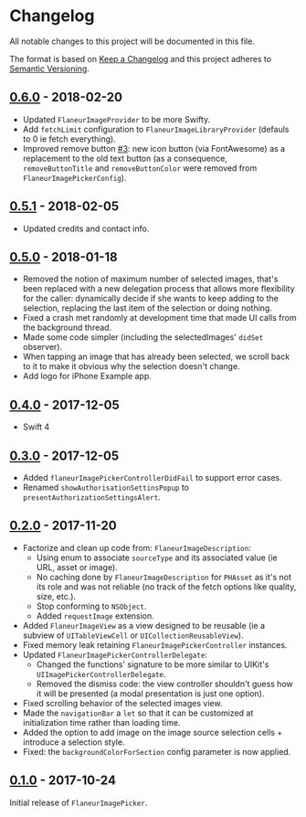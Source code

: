 # Changelog

All notable changes to this project will be documented in this file.

The format is based on [Keep a Changelog](http://keepachangelog.com/en/1.0.0/)
and this project adheres to [Semantic Versioning](http://semver.org/spec/v2.0.0.html).

## [0.6.0] - 2018-02-20

* Updated `FlaneurImageProvider` to be more Swifty.
* Add `fetchLimit` configuration to `FlaneurImageLibraryProvider` (defauls to 0 ie fetch everything).
* Improved remove button [#3][3]: new icon button (via FontAwesome) as a replacement to the old text button (as a consequence, `removeButtonTitle` and `removeButtonColor` were removed from `FlaneurImagePickerConfig`).

## [0.5.1] - 2018-02-05

* Updated credits and contact info.

## [0.5.0] - 2018-01-18

* Removed the notion of maximum number of selected images, that's been replaced
  with a new delegation process that allows more flexibility for the caller:
  dynamically decide if she wants to keep adding to the selection, replacing
  the last item of the selection or doing nothing.
* Fixed a crash met randomly at development time that made UI calls from the
  background thread.
* Made some code simpler (including the selectedImages' `didSet` observer).
* When tapping an image that has already been selected, we scroll back to it to
  make it obvious why the selection doesn't change.
* Add logo for iPhone Example app.

## [0.4.0] - 2017-12-05

* Swift 4

## [0.3.0] - 2017-12-05

* Added `flaneurImagePickerControllerDidFail` to support error cases.
* Renamed `showAuthorisationSettinsPopup` to `presentAuthorizationSettingsAlert`.

## [0.2.0] - 2017-11-20

* Factorize and clean up code from: `FlaneurImageDescription`:
    * Using enum to associate `sourceType` and its associated value (ie URL, asset or image).
    * No caching done by `FlaneurImageDescription` for `PHAsset` as it's not its role and was not reliable (no track of the fetch options like quality, size, etc.).
    * Stop conforming to `NSObject`.
    * Added `requestImage` extension.
* Added `FlaneurImageView` as a view designed to be reusable (ie a subview of `UITableViewCell` or `UICollectionReusableView`).
* Fixed memory leak retaining `FlaneurImagePickerController` instances.
* Updated `FlaneurImagePickerControllerDelegate`:
    * Changed the functions' signature to be more similar to UIKit's `UIImagePickerControllerDelegate`.
    * Removed the dismiss code: the view controller shouldn't guess how it will be presented (a modal presentation is just one option).
* Fixed scrolling behavior of the selected images view.
* Made the `navigationBar` a `let` so that it can be customized at initialization time rather than loading time.
* Added the option to add image on the image source selection cells + introduce a selection style.
* Fixed: the `backgroundColorForSection` config parameter is now applied.

## [0.1.0] - 2017-10-24

Initial release of `FlaneurImagePicker`.

[0.6.0]: https://github.com/FlaneurApp/FlaneurImagePicker/compare/0.5.1...0.6.0
[0.5.1]: https://github.com/FlaneurApp/FlaneurImagePicker/compare/0.5.0...0.5.1
[0.5.0]: https://github.com/FlaneurApp/FlaneurImagePicker/compare/0.4.0...0.5.0
[0.4.0]: https://github.com/FlaneurApp/FlaneurImagePicker/compare/0.3.0...0.4.0
[0.3.0]: https://github.com/FlaneurApp/FlaneurImagePicker/compare/0.2.0...0.3.0
[0.2.0]: https://github.com/FlaneurApp/FlaneurImagePicker/compare/0.1.0...0.2.0
[0.1.0]: https://github.com/FlaneurApp/FlaneurImagePicker/tree/0.1.0

[3]: https://github.com/FlaneurApp/FlaneurImagePicker/issues/3

